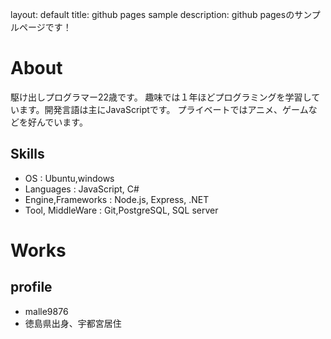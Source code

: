 
layout: default
title: github pages sample
description: github pagesのサンプルページです！

# About

駆け出しプログラマー22歳です。
趣味では１年ほどプログラミングを学習しています。開発言語は主にJavaScriptです。
プライベートではアニメ、ゲームなどを好んでいます。

## Skills
- OS : Ubuntu,windows
- Languages : JavaScript, C#
- Engine,Frameworks : Node.js, Express, .NET
- Tool, MiddleWare : Git,PostgreSQL, SQL server

# Works


## profile
- malle9876
- 徳島県出身、宇都宮居住
